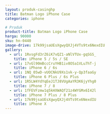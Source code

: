 ```yaml
---
layout: produk-casinghp
title: Batman Logo iPhone Case
categories: iphone

# Produk
product-title: Batman Logo iPhone Case
harga: 90000
sku: hn-0440
image-drive: 17k99jsaUEsXgwyQXJj4VTs9tx6NexdIU
gallery:
  - url: 1RvsgFd3rZ6iK7vQZ1-aNlVTUx-gqSGS_
    title: iPhone 5 / 5s / SE
  - url: 17vGl90mBccCruYHB1iv8OSa1VLu7hT-j
    title: iPhone 6 / 6s
  - url: 1NQ_05wD-vUOCNkU9Xs1vk-y-Qp3faaGy
    title: iPhone 6 Plus / 6s Plus
  - url: 1R5LW4YdYqEeJ1TJ8VUgAaYR3K6jyYhg0
    title: iPhone 7 / 8
  - url: 1fFEVFzmw1q5kHXWAQf21z4WYGMx6I42l
    title: iPhone 7 Plus / 8 Plus
  - url: 17k99jsaUEsXgwyQXJj4VTs9tx6NexdIU
    title: iPhone X
---
```

